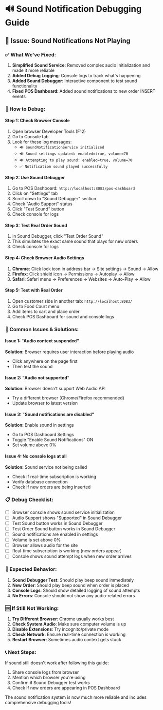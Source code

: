 # 🔊 Sound Notification Debugging Guide

## 🚨 Issue: Sound Notifications Not Playing

### ✅ What We've Fixed:

1. **Simplified Sound Service**: Removed complex audio initialization and made it more reliable
2. **Added Debug Logging**: Console logs to track what's happening
3. **Added Sound Debugger**: Interactive component to test sound functionality
4. **Fixed POS Dashboard**: Added sound notifications to new order INSERT events

### 🧪 How to Debug:

#### Step 1: Check Browser Console
1. Open browser Developer Tools (F12)
2. Go to Console tab
3. Look for these log messages:
   - `🔊 SoundNotificationService initialized`
   - `🔊 Sound settings updated: enabled=true, volume=70`
   - `🔊 Attempting to play sound: enabled=true, volume=70`
   - `✅ Notification sound played successfully`

#### Step 2: Use Sound Debugger
1. Go to POS Dashboard: `http://localhost:8083/pos-dashboard`
2. Click on "Settings" tab
3. Scroll down to "Sound Debugger" section
4. Check "Audio Support" status
5. Click "Test Sound" button
6. Check console for logs

#### Step 3: Test Real Order Sound
1. In Sound Debugger, click "Test Order Sound"
2. This simulates the exact same sound that plays for new orders
3. Check console for logs

#### Step 4: Check Browser Audio Settings
1. **Chrome**: Click lock icon in address bar → Site settings → Sound → Allow
2. **Firefox**: Click shield icon → Permissions → Autoplay → Allow
3. **Safari**: Safari menu → Preferences → Websites → Auto-Play → Allow

#### Step 5: Test with Real Order
1. Open customer side in another tab: `http://localhost:8083/`
2. Go to Food Court menu
3. Add items to cart and place order
4. Check POS Dashboard for sound and console logs

### 🔧 Common Issues & Solutions:

#### Issue 1: "Audio context suspended"
**Solution**: Browser requires user interaction before playing audio
- Click anywhere on the page first
- Then test the sound

#### Issue 2: "Audio not supported"
**Solution**: Browser doesn't support Web Audio API
- Try a different browser (Chrome/Firefox recommended)
- Update browser to latest version

#### Issue 3: "Sound notifications are disabled"
**Solution**: Enable sound in settings
- Go to POS Dashboard Settings
- Toggle "Enable Sound Notifications" ON
- Set volume above 0%

#### Issue 4: No console logs at all
**Solution**: Sound service not being called
- Check if real-time subscription is working
- Verify database connection
- Check if new orders are being inserted

### 📋 Debug Checklist:

- [ ] Browser console shows sound service initialization
- [ ] Audio Support shows "Supported" in Sound Debugger
- [ ] Test Sound button works in Sound Debugger
- [ ] Test Order Sound button works in Sound Debugger
- [ ] Sound notifications are enabled in settings
- [ ] Volume is set above 0%
- [ ] Browser allows audio for the site
- [ ] Real-time subscription is working (new orders appear)
- [ ] Console shows sound attempt logs when new order arrives

### 🎯 Expected Behavior:

1. **Sound Debugger Test**: Should play beep sound immediately
2. **New Order**: Should play beep sound when order is placed
3. **Console Logs**: Should show detailed logging of sound attempts
4. **No Errors**: Console should not show any audio-related errors

### 🆘 If Still Not Working:

1. **Try Different Browser**: Chrome usually works best
2. **Check System Audio**: Make sure computer volume is up
3. **Disable Extensions**: Try incognito/private mode
4. **Check Network**: Ensure real-time connection is working
5. **Restart Browser**: Sometimes audio context gets stuck

### 📞 Next Steps:

If sound still doesn't work after following this guide:
1. Share console logs from browser
2. Mention which browser you're using
3. Confirm if Sound Debugger test works
4. Check if new orders are appearing in POS Dashboard

The sound notification system is now much more reliable and includes comprehensive debugging tools!
